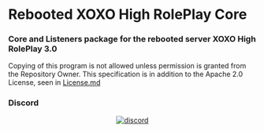 # Rebooted XOXO High RolePlay Core

### Core and Listeners package for the rebooted server XOXO High RolePlay 3.0

Copying of this program is not allowed unless permission is granted from the Repository Owner.
This specification is in addition to the Apache 2.0 License, seen in [License.md](https://github.com/LegoFan48737/XOHR-Core/blob/master/LICENSE)

### Discord
<div align="center">
<a href="https://discord.gg/9b2qTXV">
        <img src="https://img.shields.io/badge/chat-on%20discord-7289da.svg" alt="discord">
    </a>
</div>
